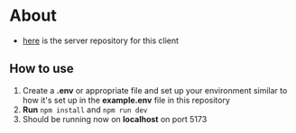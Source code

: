 # About
- [here](https://github.com/DynamiteBob17/Pinterest-Clone-Server) is the server repository for this client

## How to use
1. Create a **.env** or appropriate file and set up your environment similar to how it's set up in the **example.env** file in this repository
2. **Run** `npm install` and `npm run dev`
3. Should be running now on **localhost** on port 5173
